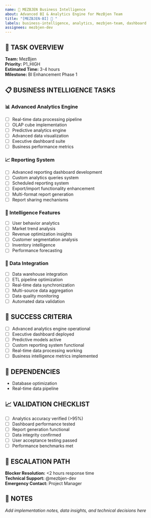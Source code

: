 ```yaml
---
name: 🧠 MEZBJEN Business Intelligence
about: Advanced BI & Analytics Engine for MezBjen Team
title: "[MEZBJEN-BI] 🧠 "
labels: business-intelligence, analytics, mezbjen-team, dashboard
assignees: mezbjen-dev
---
```


## 🎯 **TASK OVERVIEW**
**Team:** MezBjen  
**Priority:** P1_HIGH  
**Estimated Time:** 3-4 hours  
**Milestone:** BI Enhancement Phase 1  

## 📋 **BUSINESS INTELLIGENCE TASKS**

### **📊 Advanced Analytics Engine**
- [ ] Real-time data processing pipeline
- [ ] OLAP cube implementation
- [ ] Predictive analytics engine
- [ ] Advanced data visualization
- [ ] Executive dashboard suite
- [ ] Business performance metrics

### **📈 Reporting System**
- [ ] Advanced reporting dashboard development
- [ ] Custom analytics queries system
- [ ] Scheduled reporting system
- [ ] Export/import functionality enhancement
- [ ] Multi-format report generation
- [ ] Report sharing mechanisms

### **🎯 Intelligence Features**
- [ ] User behavior analytics
- [ ] Market trend analysis
- [ ] Revenue optimization insights
- [ ] Customer segmentation analysis
- [ ] Inventory intelligence
- [ ] Performance forecasting

### **🔄 Data Integration**
- [ ] Data warehouse integration
- [ ] ETL pipeline optimization
- [ ] Real-time data synchronization
- [ ] Multi-source data aggregation
- [ ] Data quality monitoring
- [ ] Automated data validation

## 🎯 **SUCCESS CRITERIA**
- [ ] Advanced analytics engine operational
- [ ] Executive dashboard deployed
- [ ] Predictive models active
- [ ] Custom reporting system functional
- [ ] Real-time data processing working
- [ ] Business intelligence metrics implemented

## 🔄 **DEPENDENCIES**
- Database optimization
- Real-time data pipeline

## 📈 **VALIDATION CHECKLIST**
- [ ] Analytics accuracy verified (>95%)
- [ ] Dashboard performance tested
- [ ] Report generation functional
- [ ] Data integrity confirmed
- [ ] User acceptance testing passed
- [ ] Performance benchmarks met

## 🚨 **ESCALATION PATH**
**Blocker Resolution:** <2 hours response time  
**Technical Support:** @mezbjen-dev  
**Emergency Contact:** Project Manager

## 📝 **NOTES**
*Add implementation notes, data insights, and technical decisions here*
